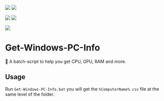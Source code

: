 [![](https://img.shields.io/badge/Windows%2010%20Enterprise%20LTSC%202019-tested-blue)]()
[![](https://img.shields.io/badge/Windows%2010%20Enterprise%202016%20LTSB-tested-blue)]()

[![](https://img.shields.io/badge/Windows%2010%20version%201903-tested-blue)]()
[![](https://img.shields.io/badge/Windows%2010%20version%201806-tested-blue)]()

[![](https://img.shields.io/badge/Windows%207%20Ultimate-tested-blue)]()

# Get-Windows-PC-Info
📜 A batch-script to help you get CPU, GPU, RAM and more.

## Usage
Run `Get-Windows-PC-Info.bat` you will get the `%ComputerName%.csv` file at the same level of the folder.
